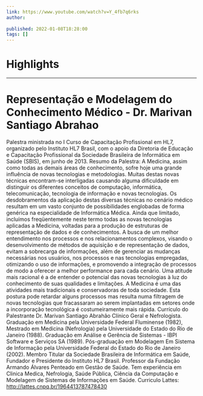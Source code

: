 ```yaml
---
link: https://www.youtube.com/watch?v=Y_4fb7q6rks
author: 
   
published: 2022-01-08T18:28:00
tags: []
---
```

# Highlights


---
# Representação e Modelagem do Conhecimento Médico - Dr. Marivan Santiago Abrahao
Palestra ministrada no I Curso de Capacitação Profissional em HL7, organizado pelo Instituto HL7 Brasil, com o apoio da Diretoria de Educação e Capacitação Profissional da Sociedade Brasileira de Informática em Saúde (SBIS), em junho de 2013. Resumo da Palestra: A Medicina, assim como todas as demais áreas de conhecimento, sofre hoje uma grande influência de novas tecnologias e metodologias. Muitas destas novas técnicas encontram-se interligadas causando alguma dificuldade em distinguir os diferentes conceitos de computação, informática, telecomunicação, tecnologia de informação e novas tecnologias. Os desdobramentos da aplicação destas diversas técnicas no cenário médico resultam em um vasto conjunto de possibilidades englobadas de forma genérica na especialidade de Informática Médica. Ainda que limitado, incluímos freqüentemente neste termo todas as novas tecnologias aplicadas a Medicina, voltadas para a produção de estruturas de representação de dados e de conhecimentos. A busca de um melhor entendimento nos processos e nos relacionamentos complexos, visando o desenvolvimento de métodos de aquisição e de representação de dados, evitam a sobrecarga de informações, além de gerenciar as mudanças necessárias nos usuários, nos processos e nas tecnologias empregadas, otimizando o uso de informações, e promovendo a integração de processos de modo a oferecer a melhor performance para cada cenário. Uma atitude mais racional é a de entender o potencial das novas tecnologias à luz do conhecimento de suas qualidades e limitações. A Medicina é uma das atividades mais tradicionais e conservadoras de toda sociedade. Esta postura pode retardar alguns processos mas resulta numa filtragem de novas tecnologias que fracassaram ao serem implantadas em setores onde a incorporação tecnológica é costumeiramente mais rápida. Currículo do Palestrante Dr. Marivan Santiago Abrahão Clínico Geral e Nefrologista. Graduação em Medicina pela Universidade Federal Fluminense (1982), Mestrado em Medicina (Nefrologia) pela Universidade do Estado do Rio de Janeiro (1988). Graduação em Análise e Gerência de Sistemas - IBPI Software e Serviços SA (1989). Pós-graduação em Modelagem Em Sistema de Informação pela Universidade Federal do Estado do Rio de Janeiro (2002). Membro Titular da Sociedade Brasileira de Informática em Saúde, Fundador e Presidente do Instituto HL7 Brasil. Professor da Fundação Armando Álvares Penteado em Gestão de Saúde. Tem experiência em Clinica Medica, Nefrologia, Saúde Pública, Ciência da Computação e Modelagem de Sistemas de Informações em Saúde. Curriculo Lattes: http://lattes.cnpq.br/1964413787478430